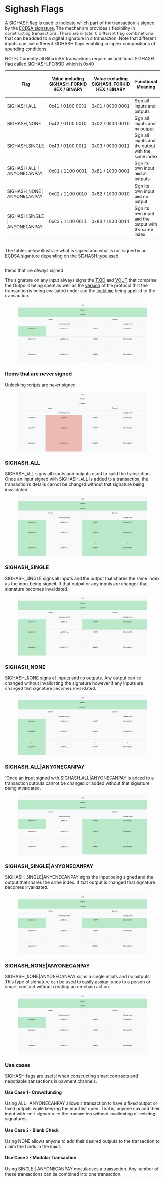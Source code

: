 # Sighash Flags

A SIGHASH [flag](https://wiki.bitcoinsv.io/index.php/Flag) is used to indicate which part of the transaction is signed by the [ECDSA signature](https://wiki.bitcoinsv.io/index.php/Elliptic\_Curve\_Digital\_Signature\_Algorithm). The mechanism provides a flexibility in constructing transactions. There are in total 6 different flag combinations that can be added to a digital signature in a transaction. Note that different inputs can use different SIGHASH flags enabling complex compositions of spending conditions.

NOTE: Currently all BitcoinSV transactions require an additional SIGHASH flag called SIGHASH\_FORKID which is 0x40

| Flag                            | <p>Value including SIGHASH_FORKID<br>HEX / BINARY</p> | <p>Value excluding SIGHASH_FORKID<br>HEX / BINARY</p> | Functional Meaning                                    |
| ------------------------------- | ----------------------------------------------------- | ----------------------------------------------------- | ----------------------------------------------------- |
| SIGHASH\_ALL                    | 0x41 / 0100 0001                                      | 0x01 / 0000 0001                                      | Sign all inputs and outputs                           |
| SIGHASH\_NONE                   | 0x42 / 0100 0010                                      | 0x02 / 0000 0010                                      | Sign all inputs and no output                         |
| SIGHASH\_SINGLE                 | 0x43 / 0100 0011                                      | 0x03 / 0000 0011                                      | Sign all inputs and the output with the same index    |
| SIGHASH\_ALL \| ANYONECANPAY    | 0xC1 / 1100 0001                                      | 0x81 / 1000 0001                                      | Sign its own input and all outputs                    |
| SIGHASH\_NONE \| ANYONECANPAY   | 0xC2 / 1100 0010                                      | 0x82 / 1000 0010                                      | Sign its own input and no output                      |
| SIGHASH\_SINGLE \| ANYONECANPAY | 0xC3 / 1100 0011                                      | 0x83 / 1000 0011                                      | Sign its own input and the output with the same index |

\
The tables below illustrate what is signed and what is not signed in an ECDSA siganture depending on the SIGHASH type used.

\
Items that are _always_ signed

The signature on any input always signs the [TXID](https://wiki.bitcoinsv.io/index.php/TXID) and [VOUT](https://wiki.bitcoinsv.io/index.php/VOUT) that comprise the Outpoint being spent as well as the [version](https://wiki.bitcoinsv.io/index.php?title=Version\&action=edit\&redlink=1) of the protocol that the transaction is being evaluated under and the [locktime](https://wiki.bitcoinsv.io/index.php/NLocktime) being applied to the transaction.

<figure><img src="../../.gitbook/assets/image (31).png" alt=""><figcaption></figcaption></figure>

### Items that are _never_ signed

Unlocking scripts are _never_ signed

<figure><img src="../../.gitbook/assets/image (32).png" alt=""><figcaption></figcaption></figure>

### SIGHASH\_ALL

SIGHASH\_ALL signs all inputs and outputs used to build the transaction. Once an input signed with SIGHASH\_ALL is added to a transaction, the transaction's details cannot be changed without that signature being invalidated.

<figure><img src="../../.gitbook/assets/image (33).png" alt=""><figcaption></figcaption></figure>

### SIGHASH\_SINGLE

SIGHASH\_SINGLE signs all inputs and the output that shares the same index as the input being signed. If that output or any inputs are changed that signature becomes invalidated.

<figure><img src="../../.gitbook/assets/image (34).png" alt=""><figcaption></figcaption></figure>

### SIGHASH\_NONE

SIGHASH\_NONE signs all inputs and no outputs. Any output can be changed without invalidating the signature however if any inputs are changed that signature becomes invalidated.

<figure><img src="../../.gitbook/assets/image (35).png" alt=""><figcaption></figcaption></figure>

### SIGHASH\_ALL|ANYONECANPAY

\`Once an input signed with SIGHASH\_ALL|ANYONECANPAY is added to a transaction outputs cannot be changed or added without that signature being invalidated.

<figure><img src="../../.gitbook/assets/image (36).png" alt=""><figcaption></figcaption></figure>

### SIGHASH\_SINGLE|ANYONECANPAY

SIGHASH\_SINGLE|ANYONECANPAY signs the input being signed and the output that shares the same index. If that output is changed that signature becomes invalidated.

<figure><img src="../../.gitbook/assets/image (37).png" alt=""><figcaption></figcaption></figure>

### SIGHASH\_NONE|ANYONECANPAY

SIGHASH\_NONE|ANYONECANPAY signs a single inputs and no outputs. This type of signature can be used to easily assign funds to a person or smart-contract without creating an on-chain action.

<figure><img src="../../.gitbook/assets/image (38).png" alt=""><figcaption></figcaption></figure>

### Use cases

SIGHASH flags are useful when constructing smart contracts and negotiable transactions in payment channels.

#### Use Case 1 - Crowdfunding

Using ALL | ANYONECANPAY allows a transaction to have a fixed output or fixed outputs while keeping the input list open. That is, anyone can add their input with their signature to the transaction without invalidating all existing signatures.

#### Use Case 2 - Blank Check

Using NONE allows anyone to add their desired outputs to the transaction to claim the funds in the input.

#### Use Case 3 - Modular Transaction

Using SINGLE | ANYONECANPAY modularises a transaction. Any number of these transactions can be combined into one transaction.
